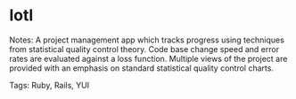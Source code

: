 # lotl

Notes: A project management app which tracks progress using techniques from statistical quality control theory. 
Code base change speed and error rates are evaluated against a loss function. Multiple views of the project
are provided with an emphasis on standard statistical quality control charts.

Tags: Ruby, Rails, YUI
